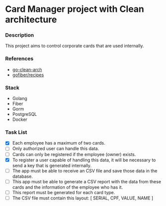 # Card Manager project with Clean architecture

### Description

This project aims to control corporate cards that are used internally.

### References

- [go-clean-arch](https://github.com/bxcodec/go-clean-arch)
- [gofiber/recipes](https://github.com/gofiber/recipes/tree/master/clean-architecture)

### Stack

* Golang
* Fiber
* Gorm
* PostgreSQL
* Docker

### Task List

- [X] Each employee has a maximum of two cards.
- [ ] Only authorized user can handle this data.
- [ ] Cards can only be registered if the employee (owner) exists.
- [X] To register a user capable of handling this data, it will be necessary to send a key that is generated internally.
- [ ] The app must be able to receive an CSV file and save those data in the database.
- [ ] This app must be able to generate a CSV report with the data from these cards and the information of the employee who has it.
- [ ] This report must be generated for each card type.
- [ ] The CSV file must contain this layout: [ SERIAL, CPF, VALUE, NAME ]
